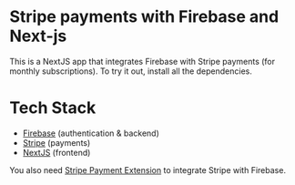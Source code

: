 # Stripe payments with Firebase and Next-js

This is a NextJS app that integrates Firebase with Stripe payments (for monthly subscriptions). To try it out, install all the dependencies.

# Tech Stack

- [Firebase](https://firebase.google.com/) (authentication & backend)
- [Stripe](https://stripe.com/) (payments)
- [NextJS](https://nextjs.org/) (frontend)

You also need [Stripe Payment Extension](https://extensions.dev/extensions/stripe/firestore-stripe-payments) to integrate Stripe with Firebase.
